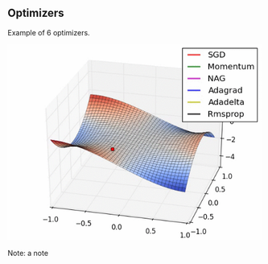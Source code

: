 <!-- .slide: data-background="#FFA07A" -->

## Optimizers

Example of 6 optimizers.

![optim](my_prez/deck/deck1/optim.gif)

Note: a note
